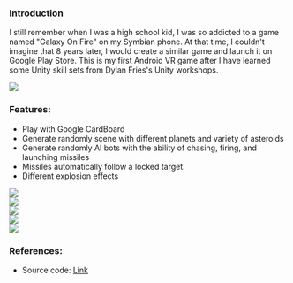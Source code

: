 ### Introduction
I still remember when I was a high school kid, I was so addicted to a game named "Galaxy On Fire" on my Symbian phone. At that time, I couldn't imagine that 8 years later, I would create a similar game and launch it on Google Play Store. This is my first Android VR game after I have learned some Unity skill sets from Dylan Fries's Unity workshops.

<div>
    <img src="assets/db/img/blogs/RRC_25.jpg" class="blog-image" />
</div>


### Features:
* Play with Google CardBoard
* Generate randomly scene with different planets and variety of asteroids
* Generate randomly AI bots with the ability of chasing, firing, and launching missiles
* Missiles automatically follow a locked target.
* Different explosion effects


<div>
    <img src="assets/db/img/blogs/RRC_24.jpg" class="blog-image" />
</div>
<div>
    <img src="assets/db/img/blogs/RRC_20.jpg" class="blog-image" />
</div>

<div>
    <img src="assets/db/img/blogs/RRC_21.jpg" class="blog-image" />
</div>

<div>
    <img src="assets/db/img/blogs/RRC_22.jpg" class="blog-image" />
</div>

<div>
    <img src="assets/db/img/blogs/RRC_23.jpg" class="blog-image" />
</div>

### References:
 * Source code: [Link](https://github.com/jimmy-vo/Galaxy) 


